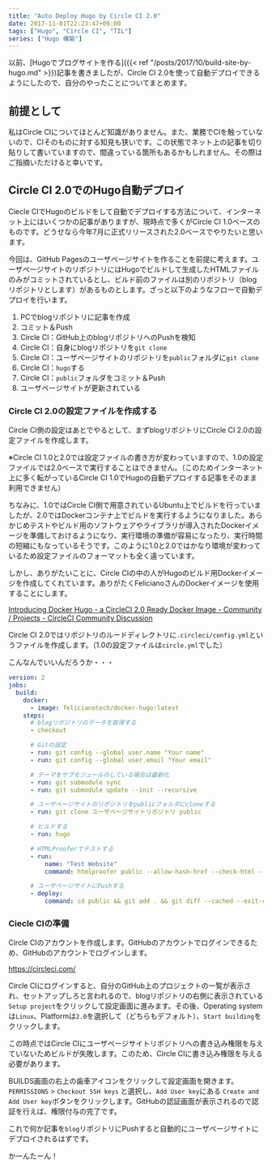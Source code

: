 ```yaml
---
title: "Auto Deploy Hugo by Circle CI 2.0"
date: 2017-11-01T22:23:47+09:00
tags: ["Hugo", "Circle CI", "TIL"]
series: ["Hugo 構築"]
---
```

以前、[Hugoでブログサイトを作る]({{< ref "/posts/2017/10/build-site-by-hugo.md" >}})記事を書きましたが、Circle CI 2.0を使って自動デプロイできるようにしたので、自分のやったことについてまとめます。
<!--more-->

## 前提として
私はCircle CIについてほとんど知識がありません。また、業務でCIを触っていないので、CIそのものに対する知見も狭いです。この状態でネット上の記事を切り貼りして書いていますので、間違っている箇所もあるかもしれません。その際はご指摘いただけると幸いです。

## Circle CI 2.0でのHugo自動デプロイ
Ciecle CIでHugoのビルドをして自動でデプロイする方法について、インターネット上にはいくつかの記事がありますが、現時点で多くがCircle CI 1.0ベースのものです。どうせなら今年7月に正式リリースされた2.0ベースでやりたいと思います。

今回は、GitHub Pagesのユーザページサイトを作ることを前提に考えます。ユーザページサイトのリポジトリにはHugoでビルドして生成したHTMLファイルのみがコミットされているとし、ビルド前のファイルは別のリポジトリ（blogリポジトリとします）があるものとします。ざっと以下のようなフローで自動デプロイを行います。

1. PCでblogリポジトリに記事を作成
2. コミット＆Push
3. Circle CI：GitHub上のblogリポジトリへのPushを検知
4. Circle CI：自身にblogリポジトリを`git clone`
5. Circle CI：ユーザページサイトのリポジトリを`public`フォルダに`git clone`
6. Circle CI：`hugo`する
7. Circle CI：`public`フォルダをコミット＆Push
8. ユーザページサイトが更新されている

### Circle CI 2.0の設定ファイルを作成する
Circle CI側の設定はあとでやるとして、まずblogリポジトリにCircle CI 2.0の設定ファイルを作成します。

※Circle CI 1.0と2.0では設定ファイルの書き方が変わっていますので、1.0の設定ファイルでは2.0ベースで実行することはできません。（このためインターネット上に多く転がっているCircle CI 1.0でHugoの自動デプロイする記事をそのまま利用できません）

ちなみに、1.0ではCircle CI側で用意されているUbuntu上でビルドを行っていましたが、2.0ではDockerコンテナ上でビルドを実行するようになりました。あらかじめテストやビルド用のソフトウェアやライブラリが導入されたDockerイメージを準備しておけるようになり、実行環境の準備が容易になったり、実行時間の短縮にもなっているそうです。このように1.0と2.0ではかなり環境が変わっているため設定ファイルのフォーマットも全く違っています。

しかし、ありがたいことに、Circle CIの中の人がHugoのビルド用Dockerイメージを作成してくれています。ありがたくFelicianoさんのDockerイメージを使用することにします。

[Introducing Docker Hugo - a CircleCI 2.0 Ready Docker Image - Community / Projects - CircleCI Community Discussion](https://discuss.circleci.com/t/introducing-docker-hugo-a-circleci-2-0-ready-docker-image/12420)


Circle CI 2.0ではリポジトリのルードディレクトリに`.circleci/config.yml`というファイルを作成します。（1.0の設定ファイルは`circle.yml`でした）

こんなんでいいんだろうか・・・

```yaml
version: 2
jobs:
  build:
    docker:
      - image: felicianotech/docker-hugo:latest
    steps:
      # blogリポジトリのデータを取得する
      - checkout

      # Gitの設定
      - run: git config --global user.name "Your name"
      - run: git config --global user.email "Your email"

      # テーマをサブモジュールのしている場合は最新化
      - run: git submodule sync
      - run: git submodule update --init --recursive

      # ユーザページサイトのリポジトリをpublicフォルダにcloneする
      - run: git clone ユーザページサイトリポジトリ public

      # ビルドする
      - run: hugo

      # HTMLProoferでテストする
      - run:
          name: "Test Website"
          command: htmlproofer public --allow-hash-href --check-html --empty-alt-ignore

      # ユーザページサイトにPushする
      - deploy:
          command: cd public && git add . && git diff --cached --exit-code --quiet || git commit -m "Rebuilding site" && git push origin master
```

### Ciecle CIの準備
Circle CIのアカウントを作成します。GitHubのアカウントでログインできるため、GitHubのアカウントでログインします。

https://circleci.com/

Circle CIにログインすると、自分のGitHub上のプロジェクトの一覧が表示され、セットアップしろと言われるので、blogリポジトリの右側に表示されている`Setup project`をクリックして設定画面に進みます。その後、Operating systemは`Linux`、Platformは`2.0`を選択して（どちらもデフォルト）、`Start building`をクリックします。

この時点ではCircle CIにユーザページサイトリポジトリへの書き込み権限を与えていないためビルドが失敗します。このため、Circle CIに書き込み権限を与える必要があります。

BUILDS画面の右上の歯車アイコンをクリックして設定画面を開きます。`PERMISSIONS` > `Checkout SSH keys` と選択し、`Add User key`にある `Create and Add User key`ボタンをクリックします。GitHubの認証画面が表示されるので認証を行えば、権限付与の完了です。

これで何か記事を`blog`リポジトリにPushすると自動的にユーザページサイトにデプロイされるはずです。

かーんたーん！